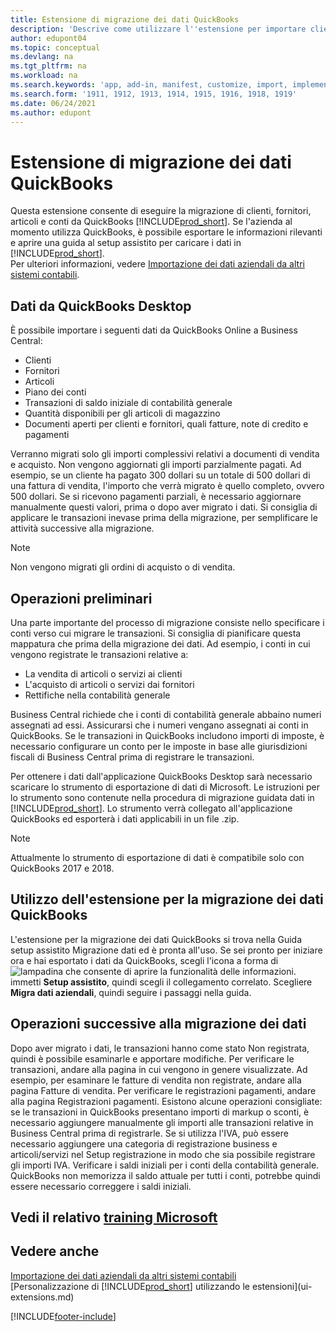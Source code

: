 ```yaml
---
title: Estensione di migrazione dei dati QuickBooks
description: 'Descrive come utilizzare l''estensione per importare clienti, fornitori, articoli e conti da QuickBooks Desktop a Business Central.'
author: edupont04
ms.topic: conceptual
ms.devlang: na
ms.tgt_pltfrm: na
ms.workload: na
ms.search.keywords: 'app, add-in, manifest, customize, import, implement'
ms.search.form: '1911, 1912, 1913, 1914, 1915, 1916, 1918, 1919'
ms.date: 06/24/2021
ms.author: edupont
---
```


# Estensione di migrazione dei dati QuickBooks

Questa estensione consente di eseguire la migrazione di clienti, fornitori, articoli e conti da QuickBooks [!INCLUDE[prod_short](includes/prod_short.md)]. Se l'azienda al momento utilizza QuickBooks, è possibile esportare le informazioni rilevanti e aprire una guida al setup assistito per caricare i dati in [!INCLUDE[prod_short](includes/prod_short.md)].  
Per ulteriori informazioni, vedere [Importazione dei dati aziendali da altri sistemi contabili](across-import-data-configuration-packages.md).

## Dati da QuickBooks Desktop

È possibile importare i seguenti dati da QuickBooks Online a Business Central:

- Clienti  
- Fornitori  
- Articoli  
- Piano dei conti  
- Transazioni di saldo iniziale di contabilità generale  
- Quantità disponibili per gli articoli di magazzino  
- Documenti aperti per clienti e fornitori, quali fatture, note di credito e pagamenti  

Verranno migrati solo gli importi complessivi relativi a documenti di vendita e acquisto. Non vengono aggiornati gli importi parzialmente pagati. Ad esempio, se un cliente ha pagato 300 dollari su un totale di 500 dollari di una fattura di vendita, l'importo che verrà migrato è quello completo, ovvero 500 dollari. Se si ricevono pagamenti parziali, è necessario aggiornare manualmente questi valori, prima o dopo aver migrato i dati. Si consiglia di applicare le transazioni inevase prima della migrazione, per semplificare le attività successive alla migrazione.

> [!NOTE]
> Non vengono migrati gli ordini di acquisto o di vendita.

## Operazioni preliminari

Una parte importante del processo di migrazione consiste nello specificare i conti verso cui migrare le transazioni. Si consiglia di pianificare questa mappatura che prima della migrazione dei dati. Ad esempio, i conti in cui vengono registrate le transazioni relative a:

- La vendita di articoli o servizi ai clienti  
- L'acquisto di articoli o servizi dai fornitori  
- Rettifiche nella contabilità generale  

Business Central richiede che i conti di contabilità generale abbaino numeri assegnati ad essi. Assicurarsi che i numeri vengano assegnati ai conti in QuickBooks.
Se le transazioni in QuickBooks includono importi di imposte, è necessario configurare un conto per le imposte in base alle giurisdizioni fiscali di Business Central prima di registrare le transazioni.

Per ottenere i dati dall'applicazione QuickBooks Desktop sarà necessario scaricare lo strumento di esportazione di dati di Microsoft.  Le istruzioni per lo strumento sono contenute nella procedura di migrazione guidata dati in [!INCLUDE[prod_short](includes/prod_short.md)]. Lo strumento verrà collegato all'applicazione QuickBooks ed esporterà i dati applicabili in un file .zip.  

> [!NOTE]
> Attualmente lo strumento di esportazione di dati è compatibile solo con QuickBooks 2017 e 2018.

## Utilizzo dell'estensione per la migrazione dei dati QuickBooks

L'estensione per la migrazione dei dati QuickBooks si trova nella Guida setup assistito Migrazione dati ed è pronta all'uso. Se sei pronto per iniziare ora e hai esportato i dati da QuickBooks, scegli l'icona a forma di ![lampadina che consente di aprire la funzionalità delle informazioni.](media/ui-search/search_small.png "Informazioni sull'operazione che si desidera eseguire") immetti **Setup assistito**, quindi scegli il collegamento correlato. Scegliere **Migra dati aziendali**, quindi seguire i passaggi nella guida.  

## Operazioni successive alla migrazione dei dati

Dopo aver migrato i dati, le transazioni hanno come stato Non registrata, quindi è possibile esaminarle e apportare modifiche. Per verificare le transazioni, andare alla pagina in cui vengono in genere visualizzate. Ad esempio, per esaminare le fatture di vendita non registrate, andare alla pagina Fatture di vendita. Per verificare le registrazioni pagamenti, andare alla pagina Registrazioni pagamenti.
Esistono alcune operazioni consigliate: se le transazioni in QuickBooks presentano importi di markup o sconti, è necessario aggiungere manualmente gli importi alle transazioni relative in Business Central prima di registrarle.
Se si utilizza l'IVA, può essere necessario aggiungere una categoria di registrazione business e articoli/servizi nel Setup registrazione in modo che sia possibile registrare gli importi IVA.
Verificare i saldi iniziali per i conti della contabilità generale. QuickBooks non memorizza il saldo attuale per tutti i conti, potrebbe quindi essere necessario correggere i saldi iniziali.

## Vedi il relativo [training Microsoft](/training/modules/migrate-data-dynamics-365-business-central/)

## Vedere anche

[Importazione dei dati aziendali da altri sistemi contabili](across-import-data-configuration-packages.md)  
[Personalizzazione di [!INCLUDE[prod_short](includes/prod_short.md)] utilizzando le estensioni](ui-extensions.md)  

[!INCLUDE[footer-include](includes/footer-banner.md)]
